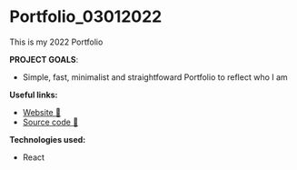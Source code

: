 # Portfolio_03012022

This is my 2022 Portfolio

**PROJECT GOALS**:

- Simple, fast, minimalist and straightfoward Portfolio to reflect who I am

**Useful links:**

- [Website 📖](https://benjaminlesne.github.io/Portfolio_03012022/)
- [Source code 📖](https://github.com/BenjaminLesne/Portfolio_03012022)

**Technologies used:**

- React


